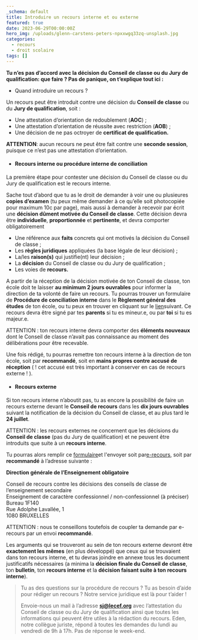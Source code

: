 ```yaml
---
_schema: default
title: Introduire un recours interne et ou externe
featured: true
date: 2023-06-29T00:00:00Z
hero_img: /uploads/glenn-carstens-peters-npxxwgq33zq-unsplash.jpg
categories:
  - recours
  - droit scolaire
tags: []
---
```

**Tu n’es pas d’accord avec la décision du Conseil de classe ou du Jury de qualification: que faire ? Pas de panique, on t’explique tout ici :**

* Quand introduire un recours ?

Un recours peut être introduit contre une décision du **Conseil de classe** ou du **Jury de qualification**, soit :&nbsp;

* Une attestation d’orientation de redoublement (**AOC**) ;
* Une attestation d’orientation de réussite avec restriction (**AOB**) ;
* Une décision de ne pas octroyer de **certificat de qualification.**

**ATTENTION**\: aucun recours ne peut être fait contre une **seconde session**, puisque ce n’est pas une attestation d’orientation.

* #### Recours interne ou procédure interne de conciliation

La première étape pour contester une décision du Conseil de classe ou du Jury de qualification est le recours interne.

Sache tout d’abord que tu as le droit de demander à voir une ou plusieures **copies d’examen** (tu peux même demander à ce qu’elle soit photocopiée pour maximum 10c par page), mais aussi à demander à recevoir par écrit une **décision dûment motivée du Conseil de classe**. Cette décision devra être **individuelle**, **proportionnée** et **pertinente**, et devra comporter obligatoirement

* Une référence aux **faits** concrets qui ont motivés la décision du Conseil de classe ;
* Les **règles juridiques** appliquées (la base légale de leur décision) ;
* La/les **raison(s)** qui justifie(nt) leur décision ;
* La **décision** du Conseil de classe ou du Jury de qualification ;
* Les voies de **recours.**

A partir de la réception de la décision motivée de ton Conseil de classe, ton école doit te laisser **au minimum 2 jours ouvrables** pour informer la direction de ta volonté de faire un recours. Tu pourras trouver un formulaire de **Procédure de conciliation interne** dans le **Règlement général des études** de ton école, ou tu peux en trouver en cliquant sur le [lien](https://www.jeminforme.be/wp-content/uploads/2023/06/FM-RecoursConciliationInterne-MFWEnseign-01072022.docx)suivant. Ce recours devra être signé par tes **parents** si tu es mineur.e, ou par **toi** si tu es majeur.e.

ATTENTION : ton recours interne devra comporter des **éléments nouveaux** dont le Conseil de classe n’avait pas connaissance au moment des délibérations pour être recevable.

Une fois rédigé, tu pourras remettre ton recours interne à la direction de ton école, soit par **recommandé**, soit en **mains propres contre accusé de réception** ( ! cet accusé est très important à conserver en cas de recours externe ! ).&nbsp;

* #### Recours externe

Si ton recours interne n’aboutit pas, tu as encore la possibilité de faire un recours externe devant le **Conseil de recours** dans les **dix jours ouvrables** suivant la notification de la décision du Conseil de classe, et au plus tard le **24 juillet**.

ATTENTION : les recours externes ne concernent que les décisions du **Conseil de classe** (pas du Jury de qualification) et ne peuvent être introduits que suite à un **recours interne**.

Tu pourras alors remplir ce [formulaire](https://www.jeminforme.be/wp-content/uploads/2023/06/FM-RecoursConseilsClasseExterne-MFWBEnseign-20222023.docx)et l'envoyer soit par[e-recours](https://recours-externe-secondaire.cfwb.be/), soit par **recommandé** à l’adresse suivante :&nbsp;

**Direction générale de l’Enseignement obligatoire**

Conseil de recours contre les décisions des conseils de classe de l’enseignement secondaire&nbsp;<br>Enseignement de caractère confessionnel / non-confessionnel (à préciser)<br>Bureau 1F140<br>Rue Adolphe Lavallée, 1<br>1080 BRUXELLES

ATTENTION : nous te conseillons toutefois de coupler ta demande par e-recours par un envoi **recommandé**.

Les arguments qui se trouveront au sein de ton recours externe devront être **exactement les mêmes** (en plus développé) que ceux qui se trouvaient dans ton recours interne, et tu devras joindre en annexe tous les document justificatifs nécessaires (a minima la **décision finale du Conseil de classe**, ton **bulletin**, ton **recours interne** et la **décision faisant suite à ton recours interne**).

> Tu as des questions sur la procédure de recours ? Tu as besoin d’aide pour rédiger un recours ? Notre service juridique est là pour t’aider !&nbsp;
>
> Envoie-nous un mail à l’adresse **sj@lecef.org** avec l’attestation du Conseil de classe ou du Jury de qualification ainsi que toutes les informations qui peuvent être utiles à la rédaction du recours. Eden, notre collègue juriste, répond à toutes les demandes du lundi au vendredi de 9h à 17h. Pas de réponse le week-end.&nbsp;